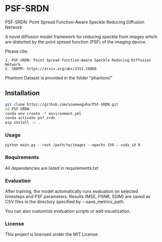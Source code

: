 # PSF-SRDN

PSF-SRDN: Point Spread Function-Aware Speckle Reducing Diffusion Network

A novel diffusion model framework for reducing speckle from images which are distorted by the point spread function (PSF) of the imaging device.

Please cite: 
```
1. PSF-SRDN: Point Spread Function-Aware Speckle Reducing Diffusion Network
2. SDDPM: https://arxiv.org/abs/2311.10868

```


Phantom Dataset is provided in the folder "phantom/"

## Installation

```bash
git clone https://github.com/soumeeguha/PSF-SRDN.git
cd PSF-SRDN
conda env create -f environment.yml
conda activate psf_srdn
pip install -e .
```

### Usage
```
python main.py --root /path/to/images --epochs 150 --cuda_id 0

```

### Requirements

All dependencies are listed in requirements.txt

### Evaluation

After training, the model automatically runs evaluation on selected timesteps and PSF parameters. Results (MSE, PSNR, SSIM) are saved as CSV files in the directory specified by --save_metrics_path.

You can also customize evaluation scripts or add visualization.

### License
This project is licensed under the MIT License.

